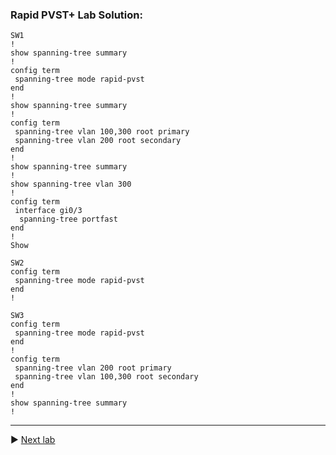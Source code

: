 ### Rapid PVST+ Lab Solution:

```
SW1
!
show spanning-tree summary
!
config term
 spanning-tree mode rapid-pvst
end
!
show spanning-tree summary
!
config term
 spanning-tree vlan 100,300 root primary
 spanning-tree vlan 200 root secondary
end
!
show spanning-tree summary
!
show spanning-tree vlan 300
!
config term
 interface gi0/3
  spanning-tree portfast  
end
!  
Show 

SW2
config term
 spanning-tree mode rapid-pvst
end
!  

SW3
config term
 spanning-tree mode rapid-pvst
end
!
config term
 spanning-tree vlan 200 root primary
 spanning-tree vlan 100,300 root secondary
end
!
show spanning-tree summary
!
```

---

▶️ [Next lab](https://github.com/tech-zero/ccnp-encor/blob/main/labs/Udemy/2-rstp/README.md)
